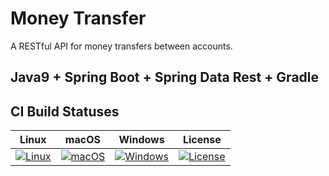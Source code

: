 # Money Transfer

A​ ​RESTful​ ​API​ for​ ​money transfers​ ​between​ ​accounts.

## Java9 + Spring Boot + Spring Data Rest + Gradle

## CI Build Statuses
| Linux          | macOS          | Windows          |License           |
|----------------|----------------|------------------|------------------|
|[![Linux][1]][2]|[![macOS][1]][2]|[![Windows][3]][4]|[![License][5]][6]|

[1]: https://travis-ci.org/illichso/money-transfer.svg?branch=master
[2]: https://travis-ci.org/illichso/money-transfer
[3]: https://ci.appveyor.com/api/projects/status/f53h0wa7p72g0bd3/branch/master?svg=true
[4]: https://ci.appveyor.com/project/illichso/money-transfer/branch/master
[5]: https://img.shields.io/github/license/srs/gradle-node-plugin.svg
[6]: http://www.apache.org/licenses/LICENSE-2.0.html